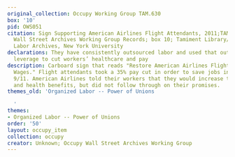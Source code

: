```yaml
---
original_collection: Occupy Working Group TAM.630
box: '10'
pid: OWS051
citation: Sign Supporting American Airlines Flight Attendants, 2011;TAM.630 Occupy
  Wall Street Archives Working Group Records; box 10; Tamiment Library/Robert F. Wagner
  Labor Archives, New York University
declarations: They have consistently outsourced labor and used that outsourcing as
  leverage to cut workers’ healthcare and pay
description: Carboard sign that reads "Restore American Airlines Flight Attendants
  Wages." Flight attendants took a 35% pay cut in order to save jobs in the wake of
  9/11. American Airlines told their workers that they would increase their retirment
  and health benefits, but did not follow through on their promises.
themes_old: 'Organized Labor -- Power of Unions

  '
themes:
- Organized Labor -- Power of Unions
order: '50'
layout: occupy_item
collection: occupy
creator: Unknown; Occupy Wall Street Archives Working Group
---
```


